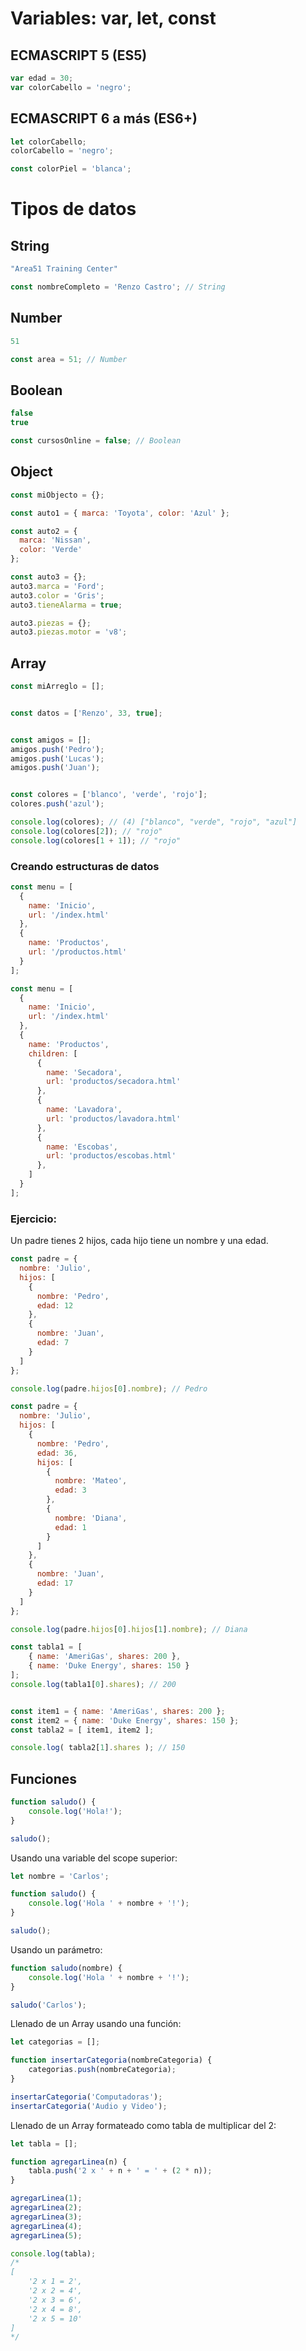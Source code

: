 # Variables: var, let, const

## ECMASCRIPT 5 (ES5)
```js
var edad = 30;
var colorCabello = 'negro';
```

## ECMASCRIPT 6 a más (ES6+)
```js
let colorCabello;
colorCabello = 'negro';

const colorPiel = 'blanca';
```

# Tipos de datos

## String
```js
"Area51 Training Center"
```
```js
const nombreCompleto = 'Renzo Castro'; // String
```

## Number
```js
51
```
```js
const area = 51; // Number
```

## Boolean
```js
false
true
```
```js
const cursosOnline = false; // Boolean
```

## Object
```js
const miObjecto = {};

const auto1 = { marca: 'Toyota', color: 'Azul' };

const auto2 = {
  marca: 'Nissan',
  color: 'Verde'
};

const auto3 = {};
auto3.marca = 'Ford';
auto3.color = 'Gris';
auto3.tieneAlarma = true;

auto3.piezas = {};
auto3.piezas.motor = 'v8';
```

## Array

```js
const miArreglo = [];


const datos = ['Renzo', 33, true];


const amigos = [];
amigos.push('Pedro');
amigos.push('Lucas');
amigos.push('Juan');


const colores = ['blanco', 'verde', 'rojo'];
colores.push('azul');

console.log(colores); // (4) ["blanco", "verde", "rojo", "azul"]
console.log(colores[2]); // "rojo"
console.log(colores[1 + 1]); // "rojo"
```


### Creando estructuras de datos

```js
const menu = [
  {
    name: 'Inicio',
    url: '/index.html'
  },
  {
    name: 'Productos',
    url: '/productos.html'
  }
];
```

```js
const menu = [
  {
    name: 'Inicio',
    url: '/index.html'
  },
  {
    name: 'Productos',
    children: [
      {
        name: 'Secadora',
        url: 'productos/secadora.html'
      },
      {
        name: 'Lavadora',
        url: 'productos/lavadora.html'
      },
      {
        name: 'Escobas',
        url: 'productos/escobas.html'
      },
    ]
  }
];
```

### Ejercicio:
Un padre tienes 2 hijos, cada hijo tiene un nombre y una edad.

```js
const padre = {
  nombre: 'Julio',
  hijos: [
    {
      nombre: 'Pedro',
      edad: 12
    },
    {
      nombre: 'Juan',
      edad: 7
    }
  ]
};

console.log(padre.hijos[0].nombre); // Pedro
```

```js
const padre = {
  nombre: 'Julio',
  hijos: [
    {
      nombre: 'Pedro',
      edad: 36,
      hijos: [
        {
          nombre: 'Mateo',
          edad: 3
        },
        {
          nombre: 'Diana',
          edad: 1
        }
      ]
    },
    {
      nombre: 'Juan',
      edad: 17
    }
  ]
};

console.log(padre.hijos[0].hijos[1].nombre); // Diana
```

```js
const tabla1 = [
	{ name: 'AmeriGas', shares: 200 },
	{ name: 'Duke Energy', shares: 150 }
];
console.log(tabla1[0].shares); // 200


const item1 = { name: 'AmeriGas', shares: 200 };
const item2 = { name: 'Duke Energy', shares: 150 };
const tabla2 = [ item1, item2 ];

console.log( tabla2[1].shares ); // 150
```

## Funciones
```js
function saludo() {
	console.log('Hola!');
}

saludo();
```

Usando una variable del scope superior:

```js
let nombre = 'Carlos';

function saludo() {
	console.log('Hola ' + nombre + '!');
}

saludo();
```

Usando un parámetro:

```js
function saludo(nombre) {
	console.log('Hola ' + nombre + '!');
}

saludo('Carlos');
```

Llenado de un Array usando una función:

```js
let categorias = [];

function insertarCategoria(nombreCategoria) {
	categorias.push(nombreCategoria);
}

insertarCategoria('Computadoras');
insertarCategoria('Audio y Video');
```

Llenado de un Array formateado como tabla de multiplicar del 2:
```js
let tabla = [];

function agregarLinea(n) {
	tabla.push('2 x ' + n + ' = ' + (2 * n));
}

agregarLinea(1);
agregarLinea(2);
agregarLinea(3);
agregarLinea(4);
agregarLinea(5);

console.log(tabla);
/*
[
	'2 x 1 = 2',
	'2 x 2 = 4',
	'2 x 3 = 6',
	'2 x 4 = 8',
	'2 x 5 = 10'
]
*/
```
